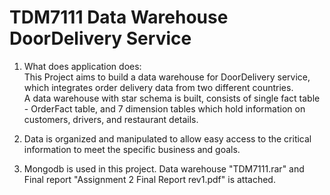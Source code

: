 # TDM7111 Data Warehouse DoorDelivery Service
1. What does application does: <br>
This Project aims to build a data warehouse for DoorDelivery service, which integrates order delivery data from two different countries. <br>
A data warehouse with star schema is built, consists of single fact table - OrderFact table, and 7 dimension tables which hold information on customers, drivers, and restaurant details. <br>

2. Data is organized and manipulated to allow easy access to the critical information to meet the specific business and goals. <br>

3. Mongodb is used in this project. Data warehouse "TDM7111.rar" and Final report "Assignment 2 Final Report rev1.pdf" is attached.


